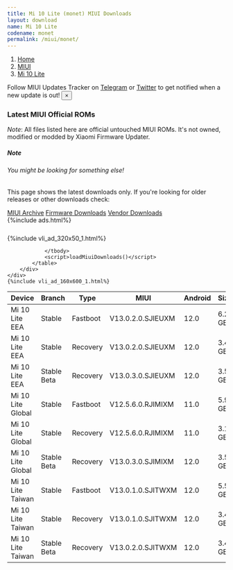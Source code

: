 ```yaml
---
title: Mi 10 Lite (monet) MIUI Downloads
layout: download
name: Mi 10 Lite
codename: monet
permalink: /miui/monet/
---
```

<nav aria-label="breadcrumb">
    <ol class="breadcrumb">
        <li class="breadcrumb-item"><a href="/">Home</a></li>
        <li class="breadcrumb-item"><a href="/miui/">MIUI</a></li>
        <li class="breadcrumb-item active" aria-current="page"><a href="/miui/monet/">Mi 10 Lite</a></li>
    </ol>
</nav>
<div class="alert alert-primary alert-dismissible fade show" role="alert">
    Follow MIUI Updates Tracker on <a href="https://t.me/MIUIUpdatesTracker" class="alert-link">Telegram</a>
     or <a href="https://twitter.com/MiFwUpdater" class="alert-link">Twitter</a> to get notified when a new update is out!
    <button type="button" class="close" data-dismiss="alert" aria-label="Close">
        <span aria-hidden="true">&times;</span>
    </button>
</div>

### Latest MIUI Official ROMs
*Note*: All files listed here are official untouched MIUI ROMs. It's not owned, modified or modded by Xiaomi Firmware Updater.
<div class="card">
  <div class="card-body">
    <h5 class="card-title">Note</h5>
    <h6 class="card-subtitle mb-2 text-muted">You might be looking for something else!</h6>
    <p class="card-text">This page shows the latest downloads only.
     If you're looking for older releases or other downloads check:</p>
    <a href="/archive/miui/monet/" class="card-link">MIUI Archive</a>
    <a href="/firmware/monet/" class="card-link">Firmware Downloads</a>
    <a href="/vendor/monet/" class="card-link">Vendor Downloads</a>
  </div>
</div>
{%include ads.html%}
<div class="row justify-content-center">
    <div class="col-10">
        <div class="table-responsive-md" style="margin-top: 25px;">
            {%include vli_ad_320x50_1.html%}
            <table id="miui" class="display dt-responsive nowrap compact table table-striped table-hover table-sm">
                <thead class="thead-dark">
                    <tr>
                        <th data-ref="device">Device</th>
                        <th data-ref="branch">Branch</th>
                        <th data-ref="type">Type</th>
                        <th data-ref="miui">MIUI</th>
                        <th data-ref="android">Android</th>
                        <th data-ref="size">Size</th>
                        <th data-ref="size">Date</th>
                        <th data-ref="link">Link</th>
                    </tr>
                </thead>
                <tbody>
                <tr><td>Mi 10 Lite EEA</td><td>Stable</td><td>Fastboot</td><td>V13.0.2.0.SJIEUXM</td><td>12.0</td><td>6.2 GB</td><td>2022-04-13</td><td><a href="/miui/monet/stable/V13.0.2.0.SJIEUXM/">Download</a></td></tr>
<tr><td>Mi 10 Lite EEA</td><td>Stable</td><td>Recovery</td><td>V13.0.2.0.SJIEUXM</td><td>12.0</td><td>3.4 GB</td><td>2022-04-19</td><td><a href="/miui/monet/stable/V13.0.2.0.SJIEUXM/">Download</a></td></tr>
<tr><td>Mi 10 Lite EEA</td><td>Stable Beta</td><td>Recovery</td><td>V13.0.3.0.SJIEUXM</td><td>12.0</td><td>3.5 GB</td><td>2022-05-26</td><td><a href="/miui/monet/stable beta/V13.0.3.0.SJIEUXM/">Download</a></td></tr>
<tr><td>Mi 10 Lite Global</td><td>Stable</td><td>Fastboot</td><td>V12.5.6.0.RJIMIXM</td><td>11.0</td><td>5.9 GB</td><td>2022-01-19</td><td><a href="/miui/monet/stable/V12.5.6.0.RJIMIXM/">Download</a></td></tr>
<tr><td>Mi 10 Lite Global</td><td>Stable</td><td>Recovery</td><td>V12.5.6.0.RJIMIXM</td><td>11.0</td><td>3.1 GB</td><td>2022-02-08</td><td><a href="/miui/monet/stable/V12.5.6.0.RJIMIXM/">Download</a></td></tr>
<tr><td>Mi 10 Lite Global</td><td>Stable Beta</td><td>Recovery</td><td>V13.0.3.0.SJIMIXM</td><td>12.0</td><td>3.5 GB</td><td>2022-06-06</td><td><a href="/miui/monet/stable beta/V13.0.3.0.SJIMIXM/">Download</a></td></tr>
<tr><td>Mi 10 Lite Taiwan</td><td>Stable</td><td>Fastboot</td><td>V13.0.1.0.SJITWXM</td><td>12.0</td><td>5.5 GB</td><td>2022-04-06</td><td><a href="/miui/monet/stable/V13.0.1.0.SJITWXM/">Download</a></td></tr>
<tr><td>Mi 10 Lite Taiwan</td><td>Stable</td><td>Recovery</td><td>V13.0.1.0.SJITWXM</td><td>12.0</td><td>3.4 GB</td><td>2022-04-13</td><td><a href="/miui/monet/stable/V13.0.1.0.SJITWXM/">Download</a></td></tr>
<tr><td>Mi 10 Lite Taiwan</td><td>Stable Beta</td><td>Recovery</td><td>V13.0.2.0.SJITWXM</td><td>12.0</td><td>3.4 GB</td><td>2022-06-08</td><td><a href="/miui/monet/stable beta/V13.0.2.0.SJITWXM/">Download</a></td></tr>

                </tbody>
                <script>loadMiuiDownloads()</script>
            </table>
        </div>
    </div>
    {%include vli_ad_160x600_1.html%}
</div>
